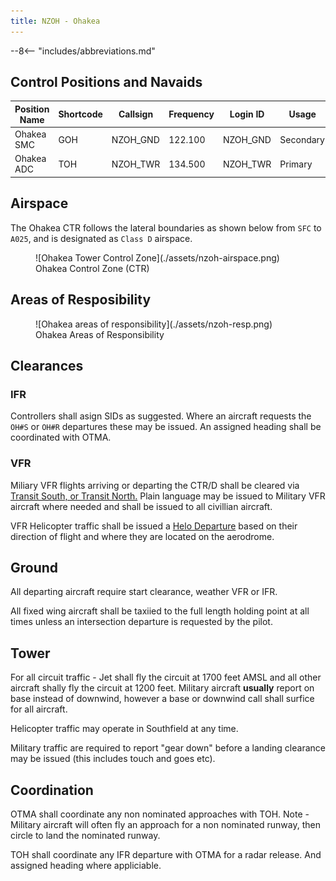 ```yaml
---
title: NZOH - Ohakea
---
```

--8<-- "includes/abbreviations.md"

## Control Positions and Navaids

| Position Name | Shortcode | Callsign | Frequency | Login ID | Usage     |
| ------------- | --------- | -------- | --------- | -------- | --------- |
| Ohakea SMC    | GOH       | NZOH_GND | 122.100   | NZOH_GND | Secondary |
| Ohakea ADC    | TOH       | NZOH_TWR | 134.500   | NZOH_TWR | Primary   |

## Airspace

The Ohakea CTR follows the lateral boundaries as shown below from `SFC` to `A025`, and is designated as `Class D` airspace.

<figure markdown> 
  ![Ohakea Tower Control Zone](./assets/nzoh-airspace.png)
  <figcaption>Ohakea Control Zone (CTR)</figcaption>
</figure>

## Areas of Resposibility

<figure markdown> 
  ![Ohakea areas of responsibility](./assets/nzoh-resp.png)
  <figcaption>Ohakea Areas of Responsibility</figcaption>
</figure>

## Clearances

### IFR

Controllers shall asign SIDs as suggested. Where an aircraft requests the `OH#S` or `OH#R` departures these may be issued. An assigned heading shall be coordinated with OTMA.

### VFR

Miliary VFR flights arriving or departing the CTR/D shall be cleared via [Transit South, or Transit North.](https://www.aip.net.nz/assets/AIP/Aerodrome-Charts/Ohakea-NZOH/NZOH_35.1_35.2.pdf) Plain language may be issued to Military VFR aircraft where needed and shall be issued to all civillian aircraft.

VFR Helicopter traffic shall be issued a [Helo Departure](https://www.aip.net.nz/assets/AIP/Aerodrome-Charts/Ohakea-NZOH/NZOH_52.3_52.4.pdf) based on their direction of flight and where they are located on the aerodrome.

## Ground

All departing aircraft require start clearance, weather VFR or IFR.

All fixed wing aircraft shall be taxiied to the full length holding point at all times unless an intersection departure is requested by the pilot.

## Tower

For all circuit traffic - Jet shall fly the circuit at 1700 feet AMSL and all other aircraft shally fly the circuit at 1200 feet. Military aircraft **usually** report on base instead of downwind, however a base or downwind call shall surfice for all aircraft.

Helicopter traffic may operate in Southfield at any time.

Military traffic are required to report "gear down" before a landing clearance may be issued (this includes touch and goes etc).

## Coordination

OTMA shall coordinate any non nominated approaches with TOH. Note - Military aircraft will often fly an approach for a non nominated runway, then circle to land the nominated runway. 

TOH shall coordinate any IFR departure with OTMA for a radar release. And assigned heading where appliciable. 
